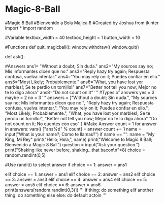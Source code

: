 # Magic-8-Ball
#Magic 8 Ball
#Bienvenido a Bola Majica 8
#Created by Joshua
from tkinter import *
import random

#Variable
textbox_width = 40
textbox_height = 1
button_width = 10

#Functions
def quit_magicball():
    window.withdraw()
    window.quit()
    
def ask():
    

#Answers
ans1= "Without a doubt; Sin  duda."
ans2="My sources say no; Mis informantes dicen que no."
ans3="Reply hazy try again; Respuesta confusa, vuelva intentar."
ans4="You may rely on it; Puedes confiar en ello."
ans5="Most Likely; Probablemente."
ans6="What, you have lost yor marbles!; Se te perdio un tornillo!"
ans7="Better not tell you now; Mejor no te lo digo ahora"
ans8="Do not count on it"
'''
#Types of answers
yes = 3
maybe = 2
no = 3
'''
answers = ["Without a doubt; Sin duda.",
           "My sources say no; Mis informantes dicen que no.",
           "Reply hazy try again; Respuesta confusa, vuelva intentar.",
           "You may rely on it; Puedes confiar en ello.",
           "Most Likely; Probablemente.",
           "What, you have lost yor marbles!; Se te perdio un tornillo!",
           "Better not tell you now; Mejor no te lo digo ahora"
           "Do not count on it; No cuentes con eso"
           ]
#Make Answer
count = 1
for answer in answers:
    vars() ["ans%d" % count] = answer
    count += 1
name = input("What is your name?; Como te llamas?")
if name == "":
    name = "My King, Mi Rey"
print("Hello; Hola,", name)
print("Welcome to Magic 8 Ball; Bienvenido a Magic 8 Ball")
question = input("Ask your question.")
print("Shaking like never before, shaking...that bacon\n"*8)
choice = random.randint(0,5)

#Use randit() to select answer
if choice == 1:
    answer = ans1

elif choice == 1:
    answer = ans1
elif choice == 2:
    answer = ans2
elif choice == 3:
    answer = ans3
elif choice == 4:
    answer = ans4
elif choice == 5:
    answer = ans5
elif choice == 6:
    answer = ans6
print(answers[random.randint(0,3)])
'''
if thing:
    do something
elif another thing:
    do something else
else:
        do default actoin
'''
